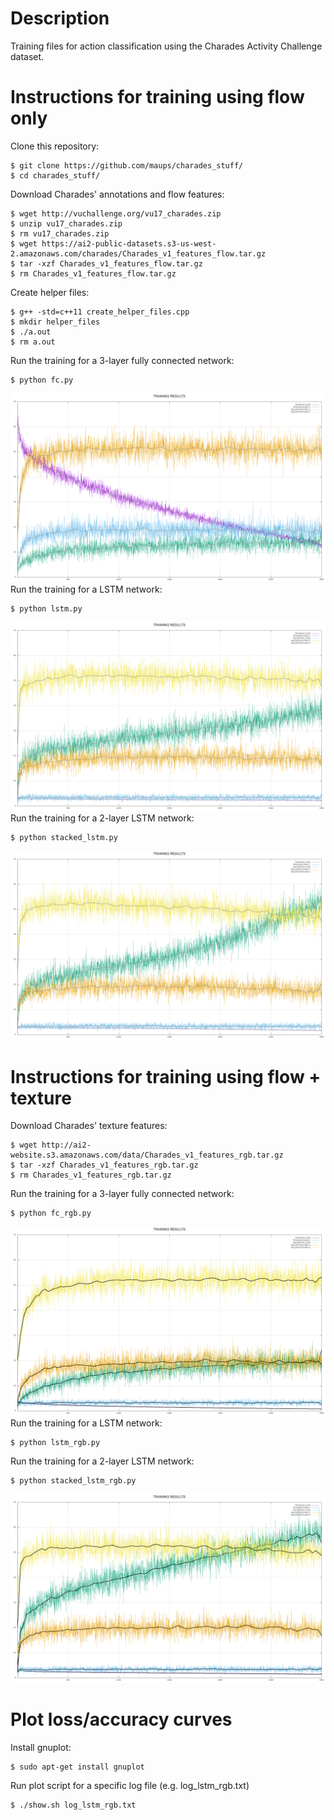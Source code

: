 # Description

Training files for action classification using the Charades Activity Challenge dataset.

# Instructions for training using flow only

Clone this repository:
```
$ git clone https://github.com/maups/charades_stuff/
$ cd charades_stuff/
```
Download Charades' annotations and flow features:
```
$ wget http://vuchallenge.org/vu17_charades.zip
$ unzip vu17_charades.zip
$ rm vu17_charades.zip
$ wget https://ai2-public-datasets.s3-us-west-2.amazonaws.com/charades/Charades_v1_features_flow.tar.gz
$ tar -xzf Charades_v1_features_flow.tar.gz
$ rm Charades_v1_features_flow.tar.gz
```
Create helper files:
```
$ g++ -std=c++11 create_helper_files.cpp
$ mkdir helper_files
$ ./a.out
$ rm a.out
```
Run the training for a 3-layer fully connected network:
```
$ python fc.py
```
![Results for fc.py](results/res_fc.png?raw=true "fc.py")
Run the training for a LSTM network:
```
$ python lstm.py
```
![Results for lstm.py](results/res_lstm.png?raw=true "lstm.py")
Run the training for a 2-layer LSTM network:
```
$ python stacked_lstm.py
```
![Results for stacked_lstm.py](results/res_stacked_lstm.png?raw=true "stacked_lstm.py")

# Instructions for training using flow + texture

Download Charades' texture features:
```
$ wget http://ai2-website.s3.amazonaws.com/data/Charades_v1_features_rgb.tar.gz
$ tar -xzf Charades_v1_features_rgb.tar.gz
$ rm Charades_v1_features_rgb.tar.gz
```
Run the training for a 3-layer fully connected network:
```
$ python fc_rgb.py
```
![Results for fc_rgb.py](results/res_fc_rgb.png?raw=true "fc_rgb.py")
Run the training for a LSTM network:
```
$ python lstm_rgb.py
```
Run the training for a 2-layer LSTM network:
```
$ python stacked_lstm_rgb.py
```
![Results for stacked_lstm_rgb.py](results/res_stacked_rgb.png?raw=true "stacked_lstm_rgb.py")

# Plot loss/accuracy curves

Install gnuplot:
```
$ sudo apt-get install gnuplot
```
Run plot script for a specific log file (e.g. log_lstm_rgb.txt)
```
$ ./show.sh log_lstm_rgb.txt
```
